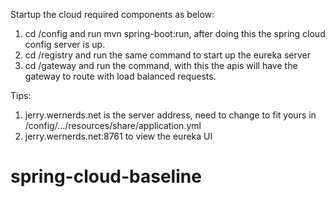 Startup the cloud required components as below:

1) cd /config and run mvn spring-boot:run, after doing this the spring cloud config server is up.
2) cd /registry and run the same command to start up the eureka server
3) cd /gateway and run the command, with this the apis will have the gateway to route with load balanced requests.

Tips:
1) jerry.wernerds.net is the server address, need to change to fit yours in /config/.../resources/share/application.yml
2) jerry.wernerds.net:8761 to view the eureka UI
# spring-cloud-baseline
